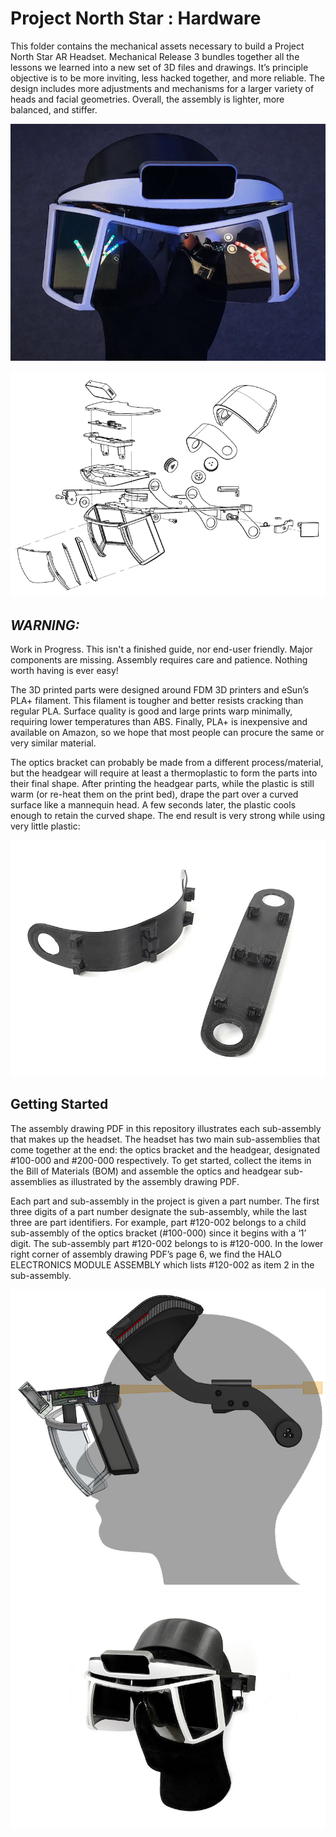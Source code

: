 # Project North Star : Hardware 

This folder contains the mechanical assets necessary to build a Project North Star AR Headset. Mechanical Release 3 bundles together all the lessons we learned into a new set of 3D files and drawings. It’s principle objective is to be more inviting, less hacked together, and more reliable. The design includes more adjustments and mechanisms for a larger variety of heads and facial geometries. Overall, the assembly is lighter, more balanced, and stiffer. 

![Example Headset](/Mechanical/imgs/hero-north-star-release.jpg)

![North Star Exploded View](/Mechanical/imgs/exploded-view.png)

## ***WARNING:*** 

Work in Progress. This isn't a finished guide, nor end-user friendly. Major components are missing. Assembly requires care and patience. Nothing worth having is ever easy!


The 3D printed parts were designed around FDM 3D printers and eSun’s PLA+ filament. This filament is tougher and better resists cracking than regular PLA. Surface quality is good and large prints warp minimally, requiring lower temperatures than ABS. Finally, PLA+ is inexpensive and available on Amazon, so we hope that most people can procure the same or very similar material. 


The optics bracket can probably be made from a different process/material, but the headgear will require at least a thermoplastic to form the parts into their final shape. After printing the headgear parts, while the plastic is still warm (or re-heat them on the print bed), drape the part over a curved surface like a mannequin head. A few seconds later, the plastic cools enough to retain the curved shape. The end result is very strong while using very little plastic:


![Formed headgear pieces](/Mechanical/imgs/forming-3dprint.jpg)


## Getting Started


The assembly drawing PDF in this repository illustrates each sub-assembly that makes up the headset. The headset has two main sub-assemblies that come together at the end: the optics bracket and the headgear, designated #100-000 and #200-000 respectively. To get started, collect the items in the Bill of Materials (BOM) and assemble the optics and headgear sub-assemblies as illustrated by the assembly drawing PDF.


Each part and sub-assembly in the project is given a part number. The first three digits of a part number designate the sub-assembly, while the last three are part identifiers. For example, part #120-002 belongs to a child sub-assembly of the optics bracket (#100-000) since it begins with a ‘1’ digit. The sub-assembly part #120-002 belongs to is #120-000. In the lower right corner of assembly drawing PDF’s page 6, we find the HALO ELECTRONICS MODULE ASSEMBLY which lists #120-002 as item 2 in the sub-assembly.

![Cross-section](/Mechanical/imgs/headgear-crossection.jpg)
![Example build](/Mechanical/imgs/north-star-release-3.jpg)

